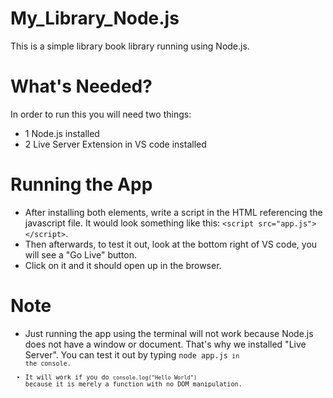 # My_Library_Node.js
This is a simple library book library running using Node.js.

# What's Needed?
In order to run this you will need two things:
* 1 Node.js installed
* 2 Live Server Extension in VS code installed

# Running the App
* After installing both elements, write a script in the HTML referencing the javascript file. It would look something like this:
```<script src="app.js"></script>```.
* Then afterwards, to test it out, look at the bottom right of VS code, you will see a "Go Live" button.
* Click on it and it should open up in the browser.

# Note
* Just running the app using the terminal will not work because Node.js does not have a window or document. That's why we installed "Live Server". You can test it out by typing <code>node app.js<code> in the console.
* It will work if you do ```console.log("Hello World")``` because it is merely a function with no DOM manipulation.
